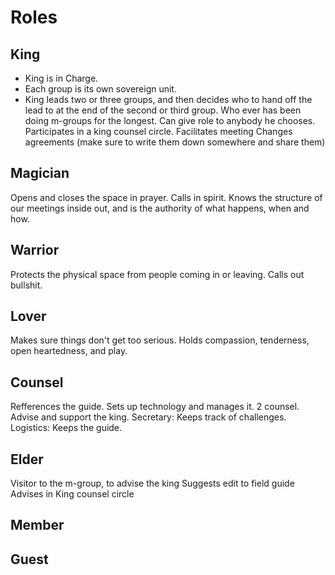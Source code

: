 # Roles

## King

- King is in Charge. 
- Each group is its own sovereign unit. 
- King leads two or three groups, and then decides who to hand off the lead to at the end of the second or third group. 
Who ever has been doing m-groups for the longest. 
Can give role to anybody he chooses. 
Participates in a king counsel circle. 
Facilitates meeting
Changes agreements (make sure to write them down somewhere and share them)

## Magician

Opens and closes the space in prayer.
Calls in spirit. 
Knows the structure of our meetings inside out, and is the authority of what happens, when and how.

## Warrior

Protects the physical space from people coming in or leaving. 
Calls out bullshit. 

## Lover

Makes sure things don't get too serious. 
Holds compassion, tenderness, open heartedness, and play. 

## Counsel

Refferences the guide. 
Sets up technology and manages it. 
2 counsel. 
Advise and support the king. 
Secretary: Keeps track of challenges. 
Logistics: Keeps the guide. 

## Elder

Visitor to the m-group, to advise the king
Suggests edit to field guide
Advises in King counsel circle

## Member


## Guest